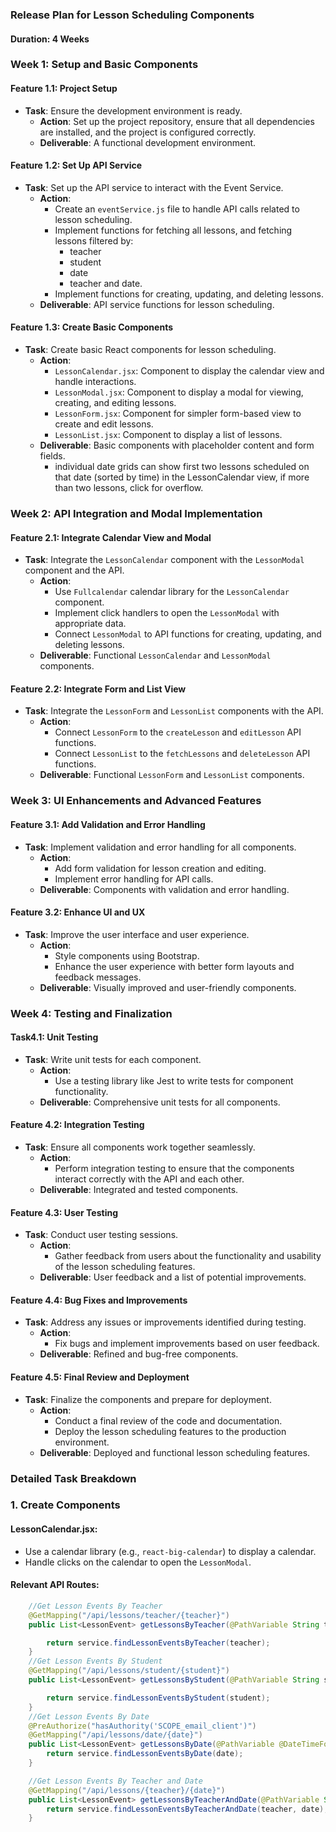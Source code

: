 ### Release Plan for Lesson Scheduling Components
#### **Duration**: 4 Weeks

### Week 1: Setup and Basic Components

#### **Feature 1.1: Project Setup**
- **Task**: Ensure the development environment is ready.
  - **Action**: Set up the project repository, ensure that all dependencies are installed, and the project is configured correctly.
  - **Deliverable**: A functional development environment.

#### **Feature 1.2: Set Up API Service**
- **Task**: Set up the API service to interact with the Event Service.
  - **Action**: 
    - Create an `eventService.js` file to handle API calls related to lesson scheduling.
    - Implement functions for fetching all lessons, and fetching lessons filtered by:
        - teacher  
        - student  
        - date
        - teacher and date.
    - Implement functions for creating, updating, and deleting lessons.
  - **Deliverable**: API service functions for lesson scheduling.

#### **Feature 1.3: Create Basic Components**
- **Task**: Create basic React components for lesson scheduling.
  - **Action**: 
    - `LessonCalendar.jsx`: Component to display the calendar view and handle interactions.
    - `LessonModal.jsx`: Component to display a modal for viewing, creating, and editing lessons.
    - `LessonForm.jsx`: Component for simpler form-based view to create and edit lessons.
    - `LessonList.jsx`: Component to display a list of lessons.
  - **Deliverable**: Basic components with placeholder content and form fields.
    - individual date grids can show first two lessons scheduled on that date (sorted by time) in the LessonCalendar view, if more than two lessons, click for overflow.  
### Week 2: API Integration and Modal Implementation

#### **Feature 2.1: Integrate Calendar View and Modal**
- **Task**: Integrate the `LessonCalendar` component with the `LessonModal` component and the API.
  - **Action**: 
    - Use `Fullcalendar` calendar library for the `LessonCalendar` component.
    - Implement click handlers to open the `LessonModal` with appropriate data.
    - Connect `LessonModal` to API functions for creating, updating, and deleting lessons.
  - **Deliverable**: Functional `LessonCalendar` and `LessonModal` components.

#### **Feature 2.2: Integrate Form and List View**
- **Task**: Integrate the `LessonForm` and `LessonList` components with the API.
  - **Action**: 
    - Connect `LessonForm` to the `createLesson` and `editLesson` API functions.
    - Connect `LessonList` to the `fetchLessons` and `deleteLesson` API functions.
  - **Deliverable**: Functional `LessonForm` and `LessonList` components.

### Week 3: UI Enhancements and Advanced Features

#### **Feature 3.1: Add Validation and Error Handling**
- **Task**: Implement validation and error handling for all components.
  - **Action**: 
    - Add form validation for lesson creation and editing.
    - Implement error handling for API calls.
  - **Deliverable**: Components with validation and error handling.

#### **Feature 3.2: Enhance UI and UX**
- **Task**: Improve the user interface and user experience.
  - **Action**: 
    - Style components using Bootstrap.
    - Enhance the user experience with better form layouts and feedback messages.
  - **Deliverable**: Visually improved and user-friendly components.

### Week 4: Testing and Finalization

#### **Task4.1: Unit Testing**
- **Task**: Write unit tests for each component.
  - **Action**: 
    - Use a testing library like Jest to write tests for component functionality.
  - **Deliverable**: Comprehensive unit tests for all components.

#### **Feature 4.2: Integration Testing**
- **Task**: Ensure all components work together seamlessly.
  - **Action**: 
    - Perform integration testing to ensure that the components interact correctly with the API and each other.
  - **Deliverable**: Integrated and tested components.

#### **Feature 4.3: User Testing**
- **Task**: Conduct user testing sessions.
  - **Action**: 
    - Gather feedback from users about the functionality and usability of the lesson scheduling features.
  - **Deliverable**: User feedback and a list of potential improvements.

#### **Feature 4.4: Bug Fixes and Improvements**
- **Task**: Address any issues or improvements identified during testing.
  - **Action**: 
    - Fix bugs and implement improvements based on user feedback.
  - **Deliverable**: Refined and bug-free components.

#### **Feature 4.5: Final Review and Deployment**
- **Task**: Finalize the components and prepare for deployment.
  - **Action**: 
    - Conduct a final review of the code and documentation.
    - Deploy the lesson scheduling features to the production environment.
  - **Deliverable**: Deployed and functional lesson scheduling features.

### Detailed Task Breakdown

### 1. Create Components

#### **LessonCalendar.jsx**:
- Use a calendar library (e.g., `react-big-calendar`) to display a calendar.
- Handle clicks on the calendar to open the `LessonModal`.


#### **Relevant API Routes:**
```java
    //Get Lesson Events By Teacher
    @GetMapping("/api/lessons/teacher/{teacher}")
    public List<LessonEvent> getLessonsByTeacher(@PathVariable String teacher) {

        return service.findLessonEventsByTeacher(teacher);
    }
    //Get Lesson Events By Student
    @GetMapping("/api/lessons/student/{student}")
    public List<LessonEvent> getLessonsByStudent(@PathVariable String student) {

        return service.findLessonEventsByStudent(student);
    }
    //Get Lesson Events By Date
    @PreAuthorize("hasAuthority('SCOPE_email_client')")
    @GetMapping("/api/lessons/date/{date}")
    public List<LessonEvent> getLessonsByDate(@PathVariable @DateTimeFormat(iso = DateTimeFormat.ISO.DATE) LocalDate date) {
        return service.findLessonEventsByDate(date);
    }

    //Get Lesson Events By Teacher and Date
    @GetMapping("/api/lessons/{teacher}/{date}")
    public List<LessonEvent> getLessonsByTeacherAndDate(@PathVariable String teacher, @PathVariable @DateTimeFormat(iso = DateTimeFormat.ISO.DATE) LocalDate date) {
        return service.findLessonEventsByTeacherAndDate(teacher, date);
    }
```